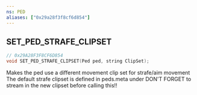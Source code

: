 ```yaml
---
ns: PED
aliases: ["0x29a28f3f8cf6d854"]
---
```

## SET_PED_STRAFE_CLIPSET

```c
// 0x29A28F3F8CF6D854
void SET_PED_STRAFE_CLIPSET(Ped ped, string ClipSet);
```

Makes the ped use a different movement clip set for strafe/aim movement The default strafe clipset is defined in peds.meta under <StrafeClipSet> DON'T FORGET to stream in the new clipset before calling this!!

